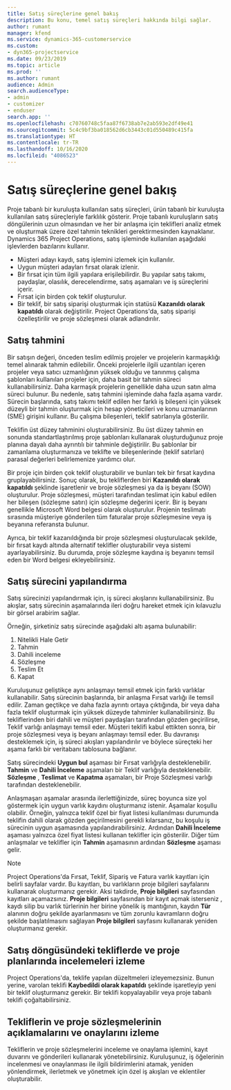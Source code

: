 ```yaml
---
title: Satış süreçlerine genel bakış
description: Bu konu, temel satış süreçleri hakkında bilgi sağlar.
author: rumant
manager: kfend
ms.service: dynamics-365-customerservice
ms.custom:
- dyn365-projectservice
ms.date: 09/23/2019
ms.topic: article
ms.prod: ''
ms.author: rumant
audience: Admin
search.audienceType:
- admin
- customizer
- enduser
search.app: ''
ms.openlocfilehash: c70760748c5faa87f6738ab7e2ab593e2df49e41
ms.sourcegitcommit: 5c4c9bf3ba018562d6cb3443c01d550489c415fa
ms.translationtype: HT
ms.contentlocale: tr-TR
ms.lasthandoff: 10/16/2020
ms.locfileid: "4086523"
---
```

# <a name="sales-processes-overview"></a>Satış süreçlerine genel bakış

Proje tabanlı bir kuruluşta kullanılan satış süreçleri, ürün tabanlı bir kuruluşta kullanılan satış süreçleriyle farklılık gösterir. Proje tabanlı kuruluşların satış döngülerinin uzun olmasından ve her bir anlaşma için teklifleri analiz etmek ve oluşturmak üzere özel tahmin teknikleri gerektirmesinden kaynaklanır. Dynamics 365 Project Operations, satış işleminde kullanılan aşağıdaki işlevlerden bazılarını kullanır.

- Müşteri adayı kaydı, satış işlemini izlemek için kullanılır.
- Uygun müşteri adayları fırsat olarak izlenir.
- Bir fırsat için tüm ilgili yapılara erişilebilirdir. Bu yapılar satış takımı, paydaşlar, olasılık, derecelendirme, satış aşamaları ve iş süreçlerini içerir.
- Fırsat için birden çok teklif oluşturulur.
- Bir teklif, bir satış siparişi oluşturmak için statüsü **Kazanıldı olarak kapatıldı** olarak değiştirilir. Project Operations'da, satış siparişi özelleştirilir ve proje sözleşmesi olarak adlandırılır.

## <a name="estimate-a-sale"></a>Satış tahmini
Bir satışın değeri, önceden teslim edilmiş projeler ve projelerin karmaşıklığı temel alınarak tahmin edilebilir. Önceki projelerle ilgili uzantıları içeren projeler veya satıcı uzmanlığının yüksek olduğu ve tanınmış çalışma şablonları kullanılan projeler için, daha basit bir tahmin süreci kullanabilirsiniz. Daha karmaşık projelerin genellikle daha uzun satın alma süreci bulunur. Bu nedenle, satış tahmini işleminde daha fazla aşama vardır. Sürecin başlarında, satış takımı teklif edilen her farklı iş bileşeni için yüksek düzeyli bir tahmin oluşturmak için hesap yöneticileri ve konu uzmanlarının (SME) girişini kullanır. Bu çalışma bileşenleri, teklif satırlarıyla gösterilir. 

Teklifin üst düzey tahminini oluşturabilirsiniz. Bu üst düzey tahmin en sonunda standartlaştırılmış proje şablonları kullanarak oluşturduğunuz proje planına dayalı daha ayrıntılı bir tahminle değiştirilir. Bu şablonlar bir zamanlama oluşturmanıza ve teklifte ve bileşenlerinde (teklif satırları) parasal değerleri belirlemenize yardımcı olur. 

Bir proje için birden çok teklif oluşturabilir ve bunları tek bir fırsat kaydına gruplayabilirsiniz. Sonuç olarak, bu tekliflerden biri **Kazanıldı olarak kapatıldı** şeklinde işaretlenir ve broje sözleşmesi ya da iş beyanı (SOW) oluşturulur. Proje sözleşmesi, müşteri tarafından teslimat için kabul edilen her bileşen (sözleşme satırı) için sözleşme değerini içerir. Bir iş beyanı genellikle Microsoft Word belgesi olarak oluşturulur. Projenin teslimatı sırasında müşteriye gönderilen tüm faturalar proje sözleşmesine veya iş beyanına referansta bulunur.

Ayrıca, bir teklif kazanıldığında bir proje sözleşmesi oluşturulacak şekilde, bir fırsat kaydı altında alternatif teklifler oluşturabilir veya sistemi ayarlayabilirsiniz. Bu durumda, proje sözleşme kaydına iş beyanını temsil eden bir Word belgesi ekleyebilirsiniz.

## <a name="configure-the-sales-process"></a>Satış sürecini yapılandırma
Satış sürecinizi yapılandırmak için, iş süreci akışlarını kullanabilirsiniz. Bu akışlar, satış sürecinin aşamalarında ileri doğru hareket etmek için kılavuzlu bir görsel arabirim sağlar.

Örneğin, şirketiniz satış sürecinde aşağıdaki altı aşama bulunabilir:

1. Nitelikli Hale Getir
2. Tahmin
3. Dahili inceleme
4. Sözleşme
5. Teslim Et
6. Kapat
 
Kuruluşunuz geliştikçe aynı anlaşmayı temsil etmek için farklı varlıklar kullanabilir. Satış sürecinin başlarında, bir anlaşma Fırsat varlığı ile temsil edilir. Zaman geçtikçe ve daha fazla ayrıntı ortaya çıktığında, bir veya daha fazla teklif oluşturmak için yüksek düzeyde tahminler kullanabilirsiniz. Bu tekliflerinden biri dahili ve müşteri paydaşları tarafından gözden geçirilirse, Teklif varlığı anlaşmayı temsil eder. Müşteri teklifi kabul ettikten sonra, bir proje sözleşmesi veya iş beyanı anlaşmayı temsil eder. Bu davranışı desteklemek için, iş süreci akışları yapılandırılır ve böylece süreçteki her aşama farklı bir veritabanı tablosuna bağlanır.

Satış sürecindeki **Uygun bul** aşaması bir Fırsat varlığıyla desteklenebilir. **Tahmin** ve **Dahili İnceleme** aşamaları bir Teklif varlığıyla desteklenebilir. **Sözleşme** , **Teslimat** ve **Kapatma** aşamaları, bir Proje Sözleşmesi varlığı tarafından desteklenebilir.

Anlaşmaşarı aşamalar arasında ilerlettiğinizde, süreç boyunca size yol göstermek için uygun varlık kaydını oluşturmanız istenir. Aşamalar koşullu olabilir. Örneğin, yalnızca teklif özel bir fiyat listesi kullanılması durumunda teklifin dahili olarak gözden geçirilmesini gerekli kılarsanız, bu koşulu iş sürecinin uygun aşamasında yapılandırabilirsiniz. Ardından **Dahili İnceleme** aşaması yalnızca özel fiyat listesi kullanan teklifler için gösterilir. Diğer tüm anlaşmalar ve teklifler için **Tahmin** aşamasının ardından **Sözleşme** aşaması gelir.

> [!NOTE]
> Project Operations'da Fırsat, Teklif, Sipariş ve Fatura varlık kayıtları için belirli sayfalar vardır. Bu kayıtları, bu varlıkların proje bilgileri sayfalarını kullanarak oluşturmanız gerekir. Aksi takdirde, **Proje bilgileri** sayfasından kayıtları açamazsınız. **Proje bilgileri** sayfasından bir kayıt açmak isterseniz , kaydı silip bu varlık türlerinin her birine yönelik iş mantığının, kaydın **Tür** alanının doğru şekilde ayarlanmasını ve tüm zorunlu kavramların doğru şekilde başlatılmasını sağlayan **Proje bilgileri** sayfasını kullanarak yeniden oluşturmanız gerekir.


## <a name="track-revisions-to-quotes-and-project-plans-in-the-sales-cycle"></a>Satış döngüsündeki tekliflerde ve proje planlarında incelemeleri izleme
Project Operations'da, teklife yapılan düzeltmeleri izleyemezsiniz. Bunun yerine, varolan teklifi **Kaybedildi olarak kapatıldı** şeklinde işaretleyip yeni bir teklif oluşturmanız gerekir. Bir teklifi kopyalayabilir veya proje tabanlı teklifi çoğaltabilirsiniz.

## <a name="track-comments-and-approvals-of-quotes-and-project-contracts"></a>Tekliflerin ve proje sözleşmelerinin açıklamalarını ve onaylarını izleme
Tekliflerin ve proje sözleşmelerini inceleme ve onaylama işlemini, kayıt duvarını ve gönderileri kullanarak yönetebilirsiniz. Kuruluşunuz, iş öğelerinin incelenmesi ve onaylanması ile ilgili bildirimlerini atamak, yeniden yönlendirmek, ilerletmek ve yönetmek için özel iş akışları ve eklentiler oluşturabilir.
